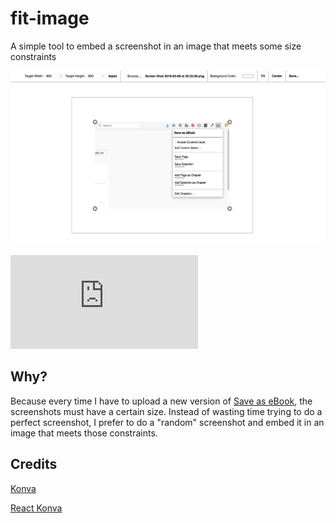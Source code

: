 # fit-image

A simple tool to embed a screenshot in an image that meets some size constraints

![demo](demo.png?raw=true "Demo")

![**Demo**](https://alexadam.github.io/demos/fit-image/index.html)

## Why?

Because every time I have to upload a new version of [Save as eBook](https://github.com/alexadam/save-as-ebook),
the screenshots must have a certain size. Instead of wasting time trying to do a perfect screenshot, I prefer
to do a "random" screenshot and embed it in an image that meets those constraints.

## Credits

[Konva](https://konvajs.github.io/)

[React Konva](https://github.com/lavrton/react-konva)
